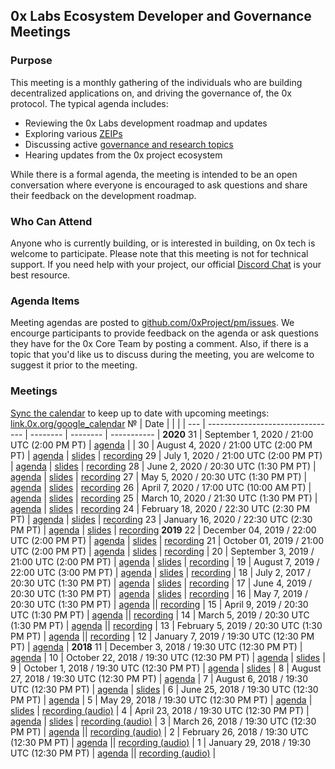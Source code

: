## 0x Labs Ecosystem Developer and Governance Meetings
### Purpose
This meeting is a monthly gathering of the individuals who are building decentralized applications on, and driving the governance of, the 0x protocol. The typical agenda includes: 
* Reviewing the 0x Labs development roadmap and updates
* Exploring various [ZEIPs](https://github.com/0xProject/ZEIPs)
* Discussing active [governance and research topics](https://forum.0x.org)
* Hearing updates from the 0x project ecosystem

While there is a formal agenda, the meeting is intended to be an open conversation where everyone is encouraged to ask questions and share their feedback on the development roadmap.

### Who Can Attend
Anyone who is currently building, or is interested in building, on 0x tech is welcome to participate. Please note that this meeting is not for technical support. If you need help with your project, our official [Discord Chat](https://link.0x.org/Discord) is your best resource.

### Agenda Items
Meeting agendas are posted to [github.com/0xProject/pm/issues](https://github.com/0xProject/pm/issues). We encourge participants to provide feedback on the agenda or ask questions they have for the 0x Core Team by posting a comment. Also, if there is a topic that you'd like us to discuss during the meeting, you are welcome to suggest it prior to the meeting.

### Meetings
[Sync the calendar](https://support.google.com/calendar/answer/37648?hl=en) to keep up to date with upcoming meetings: [link.0x.org/google_calendar](https://link.0x.org/google_calendar)
 №  | Date                             |           |           |           |
--- | -------------------------------- | -------- | -------- | ----------- |
 **2020**
 31 | September 1, 2020 / 21:00 UTC (2:00 PM PT) | [agenda](https://github.com/0xProject/pm/issues/31) |  | 
 30 | August 4, 2020 / 21:00 UTC (2:00 PM PT) | [agenda](https://github.com/0xProject/pm/issues/30) | [slides](https://link.0x.org/2020-08_DevMtg)  | [recording](https://youtu.be/umuSQHDCons) 
 29 | July 1, 2020 / 21:00 UTC (2:00 PM PT) | [agenda](https://github.com/0xProject/pm/issues/29) | [slides](https://link.0x.org/2020-07_DevMtg) | [recording](https://youtu.be/g02OvcQH2j0)
 28 | June 2, 2020 / 20:30 UTC (1:30 PM PT) | [agenda](https://github.com/0xProject/pm/issues/28) | [slides](https://link.0x.org/2020-06_DevMtg) | [recording](https://youtu.be/PvQghNKObq4)
 27 | May 5, 2020 / 20:30 UTC (1:30 PM PT) | [agenda](https://github.com/0xProject/pm/issues/27) | [slides](https://link.0x.org/2020-05_DevMtg) | [recording](https://youtu.be/BOHujNezc8k)
 26 | April 7, 2020 / 17:00 UTC (10:00 AM PT) | [agenda](https://github.com/0xProject/pm/issues/26) | [slides](https://link.0x.org/2020-04_DevMtg) | [recording](https://youtu.be/eCDt6OR9YNo) 
 25 | March 10, 2020 / 21:30 UTC (1:30 PM PT) | [agenda](https://github.com/0xProject/pm/issues/25) | [slides](https://link.0x.org/2020-03_DevMtg) | [recording](https://youtu.be/2dC__Jm2T2g) 
 24 | February 18, 2020 / 22:30 UTC (2:30 PM PT) | [agenda](https://github.com/0xProject/pm/issues/24) | [slides](https://link.0x.org/2020-02_DevMtg) | [recording](https://www.youtube.com/watch?v=miQCsoqt2mg) 
 23 | January 16, 2020 / 22:30 UTC (2:30 PM PT) | [agenda](https://github.com/0xProject/pm/issues/23) | [slides](https://link.0x.org/2020-01_DevMtg) | [recording](https://youtu.be/Mr60Tvscnu8)
 **2019**
22 | December 04, 2019 / 22:00 UTC (2:00 PM PT) | [agenda](https://github.com/0xProject/pm/issues/22) | [slides](https://link.0x.org/2019-12_DevMtg) | [recording](https://youtu.be/VmOdu_eB9RY)
 21 | October 01, 2019 / 21:00 UTC (2:00 PM PT) | [agenda](https://github.com/0xProject/pm/issues/21) | [slides](https://link.0x.org/2020-10_DevMtg) | [recording](https://youtu.be/vNaCxl0vvh0) |
 20 | September 3, 2019 / 21:00 UTC (2:00 PM PT) | [agenda](https://github.com/0xProject/pm/issues/20) | [slides](https://link.0x.org/2019-09_DevMtg) | [recording](https://youtu.be/h0BH0ovIbwo) | 
 19 | August 7, 2019 / 22:00 UTC (3:00 PM PT) | [agenda](https://github.com/0xProject/pm/issues/19) | [slides](https://link.0x.org/2019-08_DevMtg) | [recording](https://youtu.be/isbzlNG-CGI) |
 18 | July 2, 2017 / 20:30 UTC (1:30 PM PT) | [agenda](https://github.com/0xProject/pm/issues/18) | [slides](https://link.0x.org/2019-07-02_DevMtg) | [recording](https://youtu.be/ZUEGhjhbb2Q) |
 17 | June 4, 2019 / 20:30 UTC (1:30 PM PT) | [agenda](https://github.com/0xProject/pm/issues/17) | [slides](https://link.0x.org/2019-06-04_DevMtg) | [recording](https://youtu.be/I-rfcpeSiXg) |
 16 | May 7, 2019 / 20:30 UTC (1:30 PM PT) | [agenda](https://github.com/0xProject/pm/issues/16) || [recording](https://youtu.be/GpnzfZ9Ss70) |
 15 | April 9, 2019 / 20:30 UTC (1:30 PM PT) | [agenda](https://github.com/0xProject/pm/issues/15) || [recording](https://youtu.be/ZpaJmis43fc) |
 14 | March 5, 2019 / 20:30 UTC (1:30 PM PT) | [agenda](https://github.com/0xProject/pm/issues/14) || [recording](https://youtu.be/5wTvAdZNxRA) |
 13 | February 5, 2019 / 20:30 UTC (1:30 PM PT) | [agenda](https://github.com/0xProject/pm/issues/13) || [recording](https://youtu.be/yYRigm-IiYA) |
 12 | January 7, 2019 / 19:30 UTC (12:30 PM PT) | [agenda](https://github.com/0xProject/pm/issues/12) |
 **2018**
 11 | December 3, 2018 / 19:30 UTC (12:30 PM PT) | [agenda](https://github.com/0xProject/pm/issues/11) |
 10 | October 22, 2018 / 19:30 UTC (12:30 PM PT) | [agenda](https://github.com/0xProject/pm/issues/10) | [slides](https://github.com/ethereum/pm/blob/master/All%20Core%20Devs%20Meetings/Meeting%2068.md) |
 9 | October 1, 2018 / 19:30 UTC (12:30 PM PT) | [agenda](https://github.com/0xProject/pm/issues/9) | [slides](https://docs.google.com/presentation/d/149tVP7JUrMoyyKsgi_jneJm6XJ2hqcHDM4CYEoGN4wI/edit?usp=sharing) |
 8 | August 27, 2018 / 19:30 UTC (12:30 PM PT) | [agenda](https://github.com/0xProject/pm/issues/8) |
 7 | August 6, 2018 / 19:30 UTC (12:30 PM PT) | [agenda](https://github.com/0xProject/pm/issues/7) | [slides](https://docs.google.com/presentation/d/1avtR7DJF5ZX2Y1X5Z0FQjyWx8Bm0StgoCnjz_ak2LII/edit?usp=sharing) |
 6 | June 25, 2018 / 19:30 UTC (12:30 PM PT) | [agenda](https://github.com/0xProject/pm/issues/6) |
 5 | May 29, 2018 / 19:30 UTC (12:30 PM PT) | [agenda](https://github.com/0xProject/pm/issues/5) | [slides](https://docs.google.com/presentation/d/1cbe1KGRHe9uhz-Qa1ijvvvFxteCdNsyP8lzHiBjJ7z0/edit?usp=sharingd) | [recording (audio)](https://drive.google.com/file/d/1vR_vCD6lI6Z7JmPdP5tSkNWKP3N_O9Ur/view) |
 4 | April 23, 2018 / 19:30 UTC (12:30 PM PT) | [agenda](https://github.com/0xProject/pm/issues/4) | [slides](https://docs.google.com/presentation/d/16lIPxv8xIwd_kN0IQuIJWyM-hVU6nvZHSzgfTq6OzBo/edit?usp=sharing) | [recording (audio)](https://drive.google.com/open?id=1Am_sE56G6smT0piLlBEHc7sTs5EmPVdl) |
 3 | March 26, 2018 / 19:30 UTC (12:30 PM PT) | [agenda](https://github.com/0xProject/pm/issues/3) || [recording (audio)](https://drive.google.com/open?id=1hxva9HiKxHSQv0BRYrsF50uejYOUAnF_) |
 2 | February 26, 2018 / 19:30 UTC (12:30 PM PT) | [agenda](https://github.com/0xProject/pm/issues/2) || [recording (audio)](https://drive.google.com/file/d/1V-l0ouY9nnCHa1vF7Q7g3w_RiwNnu49C/view) |
 1 | January 29, 2018 / 19:30 UTC (12:30 PM PT) | [agenda](https://github.com/0xProject/pm/issues/1) || [recording (audio)](https://drive.google.com/file/d/1Y_q6ko_j-ntHZ_pZhK67VXgnlLLxlvLK/view) |
